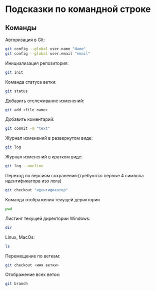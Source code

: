 # Подсказки по командной строке

## Команды

Авторизация в Git:
```sh
git config --global user.name "Name"
git config --global user.email "email"
```

Инициализация репозитория:
```sh
git init
```

Команда статуса ветки:
```sh
git status
```

Добавить отслеживание изменений:
```sh
git add <file_name>
```

Добавить коментарий:
```sh
git commit -m "text"
```
Журнал изменений в развернутом виде:
```sh
git log
```

Журнал изменений в кратком виде:
```sh
git log --oneline
```

Переход по версиям сохранений:(требуются первые 4 символа идентификатора изо лога)
```sh
git checkout "идентификатор"
```

Команда отображения текущей дериктории
```sh
pwd
```

Листинг текущей директории 
Windows:
```sh
dir
```
Linux, MacOs:
```sh
ls
```

Перемещение по веткам:
```sh
git checkout <имя ветки>
```

Отображение всех веток:

```sh
git branch
```
